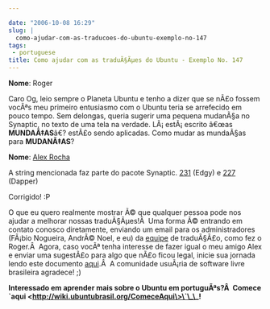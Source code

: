 ```yaml
---

date: "2006-10-08 16:29"
slug: |
  como-ajudar-com-as-traducoes-do-ubuntu-exemplo-no-147
tags:
 - portuguese
title: Como ajudar com as traduÃ§Ãµes do Ubuntu - Exemplo No. 147
---
```


**Nome**: Roger

Caro Og, leio sempre o Planeta Ubuntu e tenho a dizer que se nÃ£o fossem
vocÃªs meu primeiro entusiasmo com o Ubuntu teria se arrefecido em pouco
tempo. Sem delongas, queria sugerir uma pequena mudanÃ§a no Synaptic, no
texto de uma tela na verdade. LÃ¡ estÃ¡ escrito â€œas **MUNDAÃ‡AS**â€?
estÃ£o sendo aplicadas. Como mudar as mundaÃ§as para **MUDANÃ‡AS**?

**Nome**: [Alex Rocha](http://alexrocha.wordpress.com)

A string mencionada faz parte do pacote Synaptic.
[231](https://launchpad.net/distros/ubuntu/edgy/+source/synaptic/+pots/synaptic/pt_BR/231/+translate)
(Edgy) e
[227](https://launchpad.net/distros/ubuntu/dapper/+source/synaptic/+pots/synaptic/pt_BR/227/+translate)
(Dapper)

Corrigido! :P

O que eu quero realmente mostrar Ã© que qualquer pessoa pode nos ajudar
a melhorar nossas traduÃ§Ãµes!Â  Uma forma Ã© entrando em contato
conosco diretamente, enviando um email para os administradores (FÃ¡bio
Nogueira, AndrÃ© Noel, e eu) da
[equipe](https://launchpad.net/people/ubuntu-l10n-pt-br) de traduÃ§Ã£o,
como fez o Roger.Â  Agora, caso vocÃª tenha interesse de fazer igual o
meu amigo Alex e enviar uma sugestÃ£o para algo que nÃ£o ficou legal,
inicie sua jornada lendo este documento
[aqui](http://wiki.ubuntubrasil.org/TimeDeTraducao/Traduzindo).Â  A
comunidade usuÃ¡ria de software livre brasileira agradece! ;)

**Interessado em aprender mais sobre o Ubuntu em portuguÃªs?Â  Comece
\`aqui \<http://wiki.ubuntubrasil.org/ComeceAqui\>\`\_\_!**
